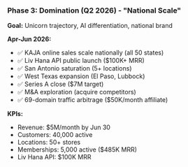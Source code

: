 ### Phase 3: Domination (Q2 2026) - "National Scale"

**Goal:** Unicorn trajectory, AI differentiation, national brand

**Apr-Jun 2026:**

- ✅ KAJA online sales scale nationally (all 50 states)
- ✅ Liv Hana API public launch ($100K+ MRR)
- ✅ San Antonio saturation (5+ locations)
- ✅ West Texas expansion (El Paso, Lubbock)
- ✅ Series A close ($7M target)
- ✅ M&A exploration (acquire competitors)
- ✅ 69-domain traffic arbitrage ($50K/month affiliate)

**KPIs:**

- Revenue: $5M/month by Jun 30
- Customers: 40,000 active
- Locations: 50+ stores
- Memberships: 5,000 active ($485K MRR)
- Liv Hana API: $100K MRR
